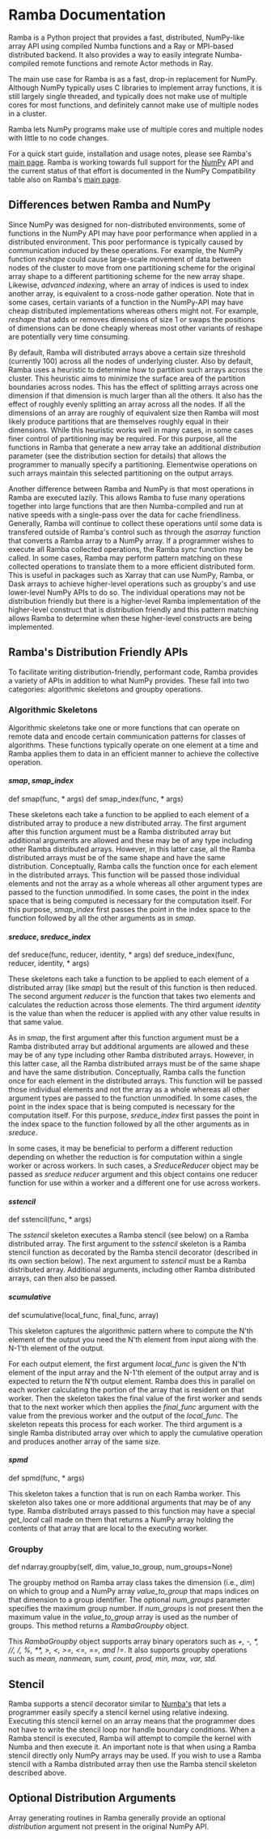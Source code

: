 # Ramba Documentation

Ramba is a Python project that provides a fast, distributed, NumPy-like array API using compiled Numba functions 
and a Ray or MPI-based distributed backend.  It also provides a way to easily integrate Numba-compiled remote
functions and remote Actor methods in Ray.  

The main use case for Ramba is as a fast, drop-in replacement for NumPy.  Although NumPy typically uses C
libraries to implement array functions, it is still largely single threaded, and typically does not make
use of multiple cores for most functions, and definitely cannot make use of multiple nodes in a cluster. 

Ramba lets NumPy programs make use of multiple cores and multiple nodes with little to no code changes.

For a quick start guide, installation and usage notes, please see Ramba's
[main page](https://github.com/Python-for-HPC/ramba).
Ramba is working towards full support for the [NumPy](https://numpy.org/doc/) API and the current status
of that effort is documented in the NumPy Compatibility table also on Ramba's
[main page](https://github.com/Python-for-HPC/ramba).

## Differences betwen Ramba and NumPy

Since NumPy was designed for non-distributed environments, some of functions in the NumPy API
may have poor performance when applied in a distributed environment.
This poor performance is typically caused by communication induced by these operations.
For example, the NumPy function *reshape* could cause large-scale movement of data between nodes
of the cluster to move from one partitioning scheme for the original array shape to a different
partitioning scheme for the new array shape.  Likewise, *advanced indexing*, where an array of
indices is used to index another array, is equivalent to a cross-node gather operation.  Note
that in some cases, certain variants of a function in the NumPy-API may have cheap distributed
implementations whereas others might not.  For example, *reshape* that adds or removes dimensions
of size 1 or swaps the positions of dimensions can be done cheaply whereas most other variants of
reshape are potentially very time consuming.

By default, Ramba will distributed arrays above a certain size threshold (currently 100) across
all the nodes of underlying cluster.
Also by default, Ramba uses a heuristic to determine how to partition such arrays across
the cluster.  This heuristic aims to minimize the surface area of the partition boundaries
across nodes.  This has the effect of splitting arrays across one dimension if that dimension
is much larger than all the others.  It also has the effect of roughly evenly splitting an array
across all the nodes.  If all the dimensions of an array are roughly of equivalent size then Ramba
will most likely produce partitions that are themselves roughly equal in their dimensions.
While this heuristic works well in many cases, in some cases finer control of partitioning may
be required.  For this purpose, all the functions in Ramba that generate a new array take
an additional *distribution* parameter (see the distribution section for details)
that allows the programmer to manually specify a partitioning.  Elementwise operations on such
arrays maintain this selected partitioning on the output arrays.

Another difference between Ramba and NumPy is that most operations in Ramba are executed lazily.
This allows Ramba to fuse many operations together into large functions that are then Numba-compiled
and run at native speeds with a single-pass over the data for cache friendliness.
Generally, Ramba will continue to collect these operations until some data is transfered outside of Ramba's
control such as through the *asarray* function that converts a Ramba array to a NumPy array.
If a programmer wishes to execute all Ramba collected operations, the Ramba *sync* function may be called.
In some cases, Ramba may perform pattern matching on these collected operations to translate them
to a more efficient distributed form.  This is useful in packages such as Xarray that can use
NumPy, Ramba, or Dask arrays to achieve higher-level operations such as groupby's and use lower-level
NumPy APIs to do so.  The individual operations may not be distribution friendly but there is a
higher-level Ramba implementation of the higher-level construct that is distribution friendly and this
pattern matching allows Ramba to determine when these higher-level constructs are being implemented.

## Ramba's Distribution Friendly APIs

To facilitate writing distribution-friendly, performant code, Ramba provides a variety of APIs in
addition to what NumPy provides.  These fall into two categories: algorithmic skeletons and
groupby operations.

### Algorithmic Skeletons

Algorithmic skeletons take one or more functions that can operate on remote data and encode
certain communication patterns for classes of algorithms.  These functions typically operate
on one element at a time and Ramba applies them to data in an efficient manner to achieve
the collective operation.

#### *smap*, *smap_index*

def smap(func, * args)
def smap\_index(func, * args)

These skeletons each take a function to be applied to each element of a distributed array to
produce a new distributed array.
The first argument after this function argument must be a Ramba distributed array but
additional arguments are allowed and these may be of any type including other Ramba
distributed arrays.  However, in this latter case, all the Ramba distributed arrays must be
of the same shape and have the same distribution.
Conceptually, Ramba calls the function once for each element in the distributed arrays.
This function will be passed those individual elements and not the array as a whole whereas
all other argument types are passed to the function unmodified.
In some cases, the point in the index space that is being computed is necessary for the
computation itself.  For this purpose, *smap_index* first passes the point in the index space
to the function followed by all the other arguments as in *smap*.

#### *sreduce*, *sreduce_index*

def sreduce(func, reducer, identity, * args)
def sreduce\_index(func, reducer, identity, * args)

These skeletons each take a function to be applied to each element of a distributed array
(like *smap*) but the result of this function is then reduced.
The second argument *reducer* is the function that takes two elements and calculates the
reduction across those elements.
The third argument *identity* is the value than when the reducer is applied with any other
value results in that same value.

As in *smap*, the first argument after this function argument must be a Ramba distributed array but
additional arguments are allowed and these may be of any type including other Ramba
distributed arrays.  However, in this latter case, all the Ramba distributed arrays must be
of the same shape and have the same distribution.
Conceptually, Ramba calls the function once for each element in the distributed arrays.
This function will be passed those individual elements and not the array as a whole whereas
all other argument types are passed to the function unmodified.
In some cases, the point in the index space that is being computed is necessary for the
computation itself.  For this purpose, *sreduce_index* first passes the point in the index space
to the function followed by all the other arguments as in *sreduce*.

In some cases, it may be beneficial to perform a different reduction depending on whether
the reduction is for computation within a single worker or across workers.
In such cases, a *SreduceReducer* object may be passed as *sreduce* *reducer* argument
and this object contains one reducer function for use within a worker and a different one
for use across workers.

#### *sstencil*

def sstencil(func, * args)

The *sstencil* skeleton executes a Ramba stencil (see below) on a Ramba distributed array.
The first argument to the *sstencil* skeleton is a Ramba stencil function as decorated
by the Ramba stencil decorator (described in its own section below).
The next argument to *sstencil* must be a Ramba distributed array.
Additional arguments, including other Ramba distributed arrays, can then also be passed.

#### *scumulative*

def scumulative(local\_func, final\_func, array)

This skeleton captures the algorithmic pattern where to compute the N'th element of the output
you need the N'th element from input along with the N-1'th element of the output.

For each output element, the first argument *local_func* is given the N'th element of the input array and the N-1'th element
of the output array and is expected to return the N'th output element.
Ramba does this in parallel on each worker calculating the portion of the array that is resident on that
worker.
Then the skeleton takes the final value of the first worker and sends that to the next
worker which then applies the *final_func* argument with the value from the previous worker
and the output of the *local_func*.  The skeleton repeats this process for each worker.
The third argument is a single Ramba distributed array over which to apply the cumulative operation
and produces another array of the same size.

#### *spmd*

def spmd(func, * args)

This skeleton takes a function that is run on each Ramba worker.  This skeleton also
takes one or more additional arguments that may be of any type.
Ramba distributed arrays passed to this function may have a special *get_local* call
made on them that returns a NumPy array holding the contents of that array that are
local to the executing worker.

### Groupby

def ndarray.groupby(self, dim, value\_to\_group, num\_groups=None)

The groupby method on Ramba array class takes the dimension (i.e., *dim*) on which to group and a
NumPy array *value_to_group* that maps indices on that dimension to a group identifier.
The optional *num_groups* parameter specifies the maximum group number.
If *num_groups* is not present then the maximum value in the *value_to_group* array is used as the number of groups.
This method returns a *RambaGroupby* object.

This *RambaGroupby* object supports array binary operators such as *+, -, \*, //, /, %, \*\*, >, <, >=, <=, ==, and !=*.
It also supports groupby operations such as *mean, nanmean, sum, count, prod, min, max, var, std.*

## Stencil

Ramba supports a stencil decorator similar to [Numba's](https://numba.pydata.org/numba-doc/latest/user/stencil.html) that lets a programmer easily specify a stencil kernel using relative indexing.
Executing this stencil kernel on an array means that the programmer does not have to write the stencil loop nor handle boundary conditions.
When a Ramba stencil is executed, Ramba will attempt to compile the kernel with Numba and then execute it.
An important note is that when using a Ramba stencil directly only NumPy arrays may be used.
If you wish to use a Ramba stencil with a Ramba distributed array then use the Ramba stencil skeleton described above.

## Optional Distribution Arguments

Array generating routines in Ramba generally provide an optional *distribution* argument not present in the original NumPy API.

